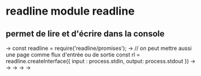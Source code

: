 # readline module readline
## permet de lire et d'écrire dans la console
→ const readline = require('readline/promises');
→ 
    // on peut mettre aussi une page comme flux d'entrée ou de sortie
    const rl = readline.createInterface({
        input : process.stdin,
        output: process.stdout
    })
→ 
→ 
→ 
→ 
→ 